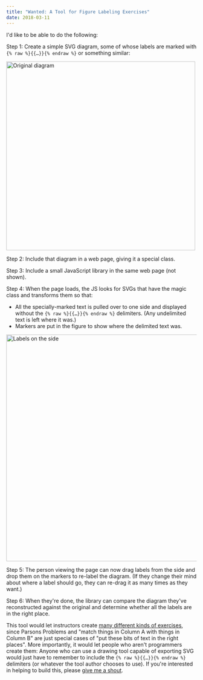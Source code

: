 ```yaml
---
title: "Wanted: A Tool for Figure Labeling Exercises"
date: 2018-03-11
---
```


I'd like to be able to do the following:

Step 1: Create a simple SVG diagram, some of whose labels are marked with `{% raw %}{{…}}{% endraw %}` or something similar:

<img src="@root/files/2018/03/provinces-original.png" alt="Original diagram" width="500" class="centered">

Step 2: Include that diagram in a web page, giving it a special class.

Step 3: Include a small JavaScript library in the same web page (not shown).

Step 4: When the page loads, the JS looks for SVGs that have the magic class and transforms them so that:

- All the specially-marked text is pulled over to one side and displayed without the `{% raw %}{{…}}{% endraw %}` delimiters.
  (Any undelimited text is left where it was.)
- Markers are put in the figure to show where the delimited text was.

<img src="@root/files/2018/03/provinces-unlabeled.png" alt="Labels on the side" width="600" class="centered">

Step 5: The person viewing the page can now drag labels from the side and drop them on the markers to re-label the diagram.
(If they change their mind about where a label should go, they can re-drag it as many times as they want.)

Step 6: When they're done, the library can compare the diagram they've reconstructed against the original and determine whether all the labels are in the right place.

This tool would let instructors create [many different kinds of exercises](@root/2017/10/16/exercise-types/),
since Parsons Problems and "match things in Column A with things in Column B" are just special cases of "put these bits of text in the right places".
More importantly,
it would let people who aren't programmers create them:
Anyone who can use a drawing tool capable of exporting SVG would just have to remember to include the `{% raw %}{{…}}{% endraw %}` delimiters
(or whatever the tool author chooses to use).
If you're interested in helping to build this,
please [give me a shout](mailto:gvwilson@third-bit.com).
